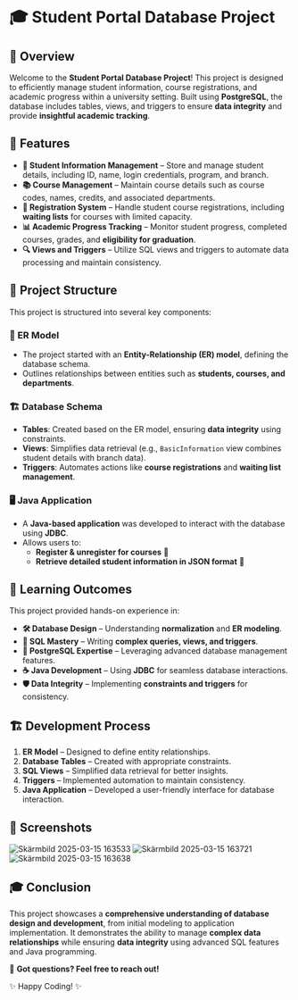 # 🎓 Student Portal Database Project

## 📌 Overview
Welcome to the **Student Portal Database Project**! This project is designed to efficiently manage student information, course registrations, and academic progress within a university setting. Built using **PostgreSQL**, the database includes tables, views, and triggers to ensure **data integrity** and provide **insightful academic tracking**.

## 🚀 Features
- **📁 Student Information Management** – Store and manage student details, including ID, name, login credentials, program, and branch.
- **📚 Course Management** – Maintain course details such as course codes, names, credits, and associated departments.
- **📝 Registration System** – Handle student course registrations, including **waiting lists** for courses with limited capacity.
- **📊 Academic Progress Tracking** – Monitor student progress, completed courses, grades, and **eligibility for graduation**.
- **🔍 Views and Triggers** – Utilize SQL views and triggers to automate data processing and maintain consistency.

## 📂 Project Structure
This project is structured into several key components:

### 📌 ER Model
- The project started with an **Entity-Relationship (ER) model**, defining the database schema.
- Outlines relationships between entities such as **students, courses, and departments**.

### 🏗️ Database Schema
- **Tables**: Created based on the ER model, ensuring **data integrity** using constraints.
- **Views**: Simplifies data retrieval (e.g., `BasicInformation` view combines student details with branch data).
- **Triggers**: Automates actions like **course registrations** and **waiting list management**.

### 🖥️ Java Application
- A **Java-based application** was developed to interact with the database using **JDBC**.
- Allows users to:
  - **Register & unregister for courses** 📜
  - **Retrieve detailed student information in JSON format** 📄

## 🎯 Learning Outcomes
This project provided hands-on experience in:

- **🛠️ Database Design** – Understanding **normalization** and **ER modeling**.
- **🔎 SQL Mastery** – Writing **complex queries, views, and triggers**.
- **🐘 PostgreSQL Expertise** – Leveraging advanced database management features.
- **☕ Java Development** – Using **JDBC** for seamless database interactions.
- **🛡️ Data Integrity** – Implementing **constraints and triggers** for consistency.

## 🏗️ Development Process
1. **ER Model** – Designed to define entity relationships.
2. **Database Tables** – Created with appropriate constraints.
3. **SQL Views** – Simplified data retrieval for better insights.
4. **Triggers** – Implemented automation to maintain consistency.
5. **Java Application** – Developed a user-friendly interface for database interaction.

## 📸 Screenshots
![Skärmbild 2025-03-15 163533](https://github.com/user-attachments/assets/83ebf704-6893-4979-b208-9106f371fbf6)
![Skärmbild 2025-03-15 163721](https://github.com/user-attachments/assets/baa4cfa3-6570-4817-b0ab-3e68aae3b68e)
![Skärmbild 2025-03-15 163638](https://github.com/user-attachments/assets/51740812-899a-4e23-b001-95422e24b928)


## 🎓 Conclusion
This project showcases a **comprehensive understanding of database design and development**, from initial modeling to application implementation. It demonstrates the ability to manage **complex data relationships** while ensuring **data integrity** using advanced SQL features and Java programming.

📩 **Got questions? Feel free to reach out!**

✨ Happy Coding! ✨

